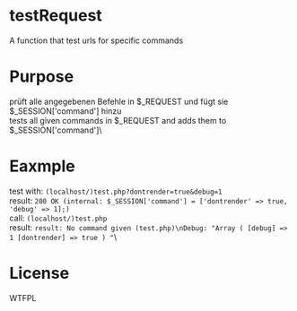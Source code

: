 # testRequest
A function that test urls for specific commands

# Purpose
prüft alle angegebenen Befehle in $_REQUEST und fügt sie $_SESSION['command'] hinzu\
tests all given commands in $_REQUEST and adds them to $_SESSION['command']\

# Eaxmple
test with: `(localhost/)test.php?dontrender=true&debug=1`\
result: `200 OK (internal: $_SESSION['command'] = ['dontrender' => true, 'debug' => 1];)`\
call: `(localhost/)test.php`\
result: `result: No command given (test.php)\nDebug: "Array ( [debug] => 1 [dontrender] => true ) "`\

# License
WTFPL
